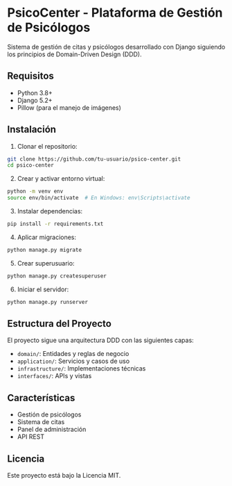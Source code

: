 # PsicoCenter - Plataforma de Gestión de Psicólogos

Sistema de gestión de citas y psicólogos desarrollado con Django siguiendo los principios de Domain-Driven Design (DDD).

## Requisitos

- Python 3.8+
- Django 5.2+
- Pillow (para el manejo de imágenes)

## Instalación

1. Clonar el repositorio:
```bash
git clone https://github.com/tu-usuario/psico-center.git
cd psico-center
```

2. Crear y activar entorno virtual:
```bash
python -m venv env
source env/bin/activate  # En Windows: env\Scripts\activate
```

3. Instalar dependencias:
```bash
pip install -r requirements.txt
```

4. Aplicar migraciones:
```bash
python manage.py migrate
```

5. Crear superusuario:
```bash
python manage.py createsuperuser
```

6. Iniciar el servidor:
```bash
python manage.py runserver
```

## Estructura del Proyecto

El proyecto sigue una arquitectura DDD con las siguientes capas:

- `domain/`: Entidades y reglas de negocio
- `application/`: Servicios y casos de uso
- `infrastructure/`: Implementaciones técnicas
- `interfaces/`: APIs y vistas

## Características

- Gestión de psicólogos
- Sistema de citas
- Panel de administración
- API REST

## Licencia

Este proyecto está bajo la Licencia MIT. 